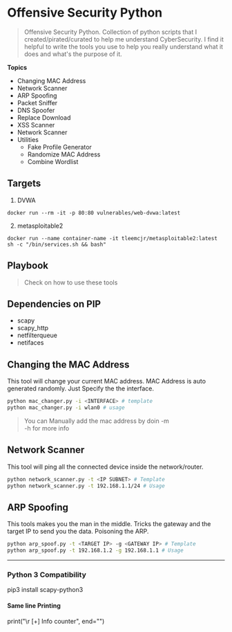 # Offensive Security Python
> Offensive Security Python. Collection of python scripts that I created/pirated/curated to help me understand CyberSecurity. I find it helpful to write the tools you use to help you really understand what it does and what's the purpose of it.  

**Topics**
- Changing MAC Address 
- Network Scanner
- ARP Spoofing
- Packet Sniffer
- DNS Spoofer
- Replace Download
- XSS Scanner 
- Network Scanner
- Utilities
  - Fake Profile Generator
  - Randomize MAC Address
  - Combine Wordlist

## Targets

1. DVWA
```
docker run --rm -it -p 80:80 vulnerables/web-dvwa:latest
```
2. metasploitable2
```
docker run --name container-name -it tleemcjr/metasploitable2:latest sh -c "/bin/services.sh && bash"
```

## Playbook
> Check on how to use these tools 

## Dependencies on PIP
- scapy
- scapy_http
- netfilterqueue
- netifaces

## Changing the MAC Address 

This tool will change your current MAC address. 
MAC Address is auto generated randomly. Just Specify the the interface. 

```bash
python mac_changer.py -i <INTERFACE> # template
python mac_changer.py -i wlan0 # usage
```
> You can Manually add the mac address by doin -m   
> -h for more info

## Network Scanner

This tool will ping all the connected device inside the network/router.

```bash
python network_scanner.py -t <IP SUBNET> # Template
python network_scanner.py -t 192.168.1.1/24 # Usage
```

## ARP Spoofing 

This tools makes you the man in the middle. 
Tricks the gateway and the target IP to send you the data.
Poisoning the ARP. 

```bash
python arp_spoof.py -t <TARGET IP> -g <GATEWAY IP> # Template
python arp_spoof.py -t 192.168.1.2 -g 192.168.1.1 # Usage
```

---

### Python 3 Compatibility

pip3 install scapy-python3

#### Same line Printing 
print("\r [+] Info counter", end="")
